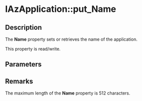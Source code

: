 # IAzApplication::put_Name

## Description

The **Name** property sets or retrieves the name of the application.

This property is read/write.

## Parameters

## Remarks

The maximum length of the **Name** property is 512 characters.